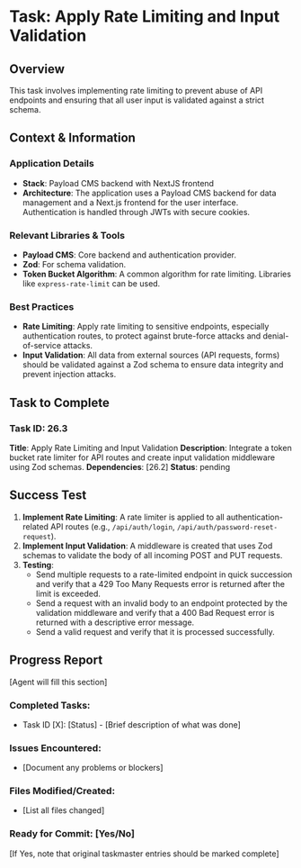 # Task: Apply Rate Limiting and Input Validation

## Overview
This task involves implementing rate limiting to prevent abuse of API endpoints and ensuring that all user input is validated against a strict schema.

## Context & Information
### Application Details
- **Stack**: Payload CMS backend with NextJS frontend
- **Architecture**: The application uses a Payload CMS backend for data management and a Next.js frontend for the user interface. Authentication is handled through JWTs with secure cookies.

### Relevant Libraries & Tools
- **Payload CMS**: Core backend and authentication provider.
- **Zod**: For schema validation.
- **Token Bucket Algorithm**: A common algorithm for rate limiting. Libraries like `express-rate-limit` can be used.

### Best Practices
- **Rate Limiting**: Apply rate limiting to sensitive endpoints, especially authentication routes, to protect against brute-force attacks and denial-of-service attacks.
- **Input Validation**: All data from external sources (API requests, forms) should be validated against a Zod schema to ensure data integrity and prevent injection attacks.

## Task to Complete

### Task ID: 26.3
**Title**: Apply Rate Limiting and Input Validation
**Description**: Integrate a token bucket rate limiter for API routes and create input validation middleware using Zod schemas.
**Dependencies**: [26.2]
**Status**: pending

## Success Test
1.  **Implement Rate Limiting**: A rate limiter is applied to all authentication-related API routes (e.g., `/api/auth/login`, `/api/auth/password-reset-request`).
2.  **Implement Input Validation**: A middleware is created that uses Zod schemas to validate the body of all incoming POST and PUT requests.
3.  **Testing**:
    - Send multiple requests to a rate-limited endpoint in quick succession and verify that a 429 Too Many Requests error is returned after the limit is exceeded.
    - Send a request with an invalid body to an endpoint protected by the validation middleware and verify that a 400 Bad Request error is returned with a descriptive error message.
    - Send a valid request and verify that it is processed successfully.

## Progress Report
[Agent will fill this section]

### Completed Tasks:
- Task ID [X]: [Status] - [Brief description of what was done]

### Issues Encountered:
- [Document any problems or blockers]

### Files Modified/Created:
- [List all files changed]

### Ready for Commit: [Yes/No]
[If Yes, note that original taskmaster entries should be marked complete]
